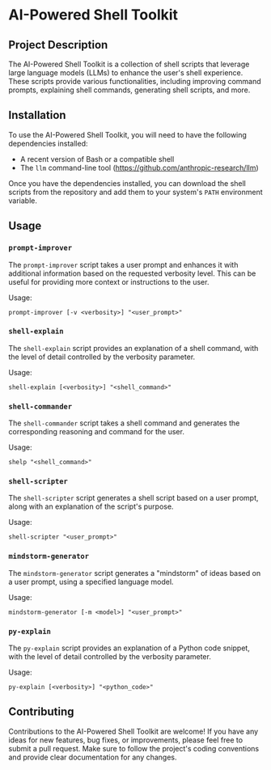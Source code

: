 # AI-Powered Shell Toolkit

## Project Description
The AI-Powered Shell Toolkit is a collection of shell scripts that leverage large language models (LLMs) to enhance the user's shell experience. These scripts provide various functionalities, including improving command prompts, explaining shell commands, generating shell scripts, and more.

## Installation
To use the AI-Powered Shell Toolkit, you will need to have the following dependencies installed:
- A recent version of Bash or a compatible shell
- The `llm` command-line tool (https://github.com/anthropic-research/llm)

Once you have the dependencies installed, you can download the shell scripts from the repository and add them to your system's `PATH` environment variable.

## Usage

### `prompt-improver`
The `prompt-improver` script takes a user prompt and enhances it with additional information based on the requested verbosity level. This can be useful for providing more context or instructions to the user.

Usage:
```
prompt-improver [-v <verbosity>] "<user_prompt>"
```

### `shell-explain`
The `shell-explain` script provides an explanation of a shell command, with the level of detail controlled by the verbosity parameter.

Usage:
```
shell-explain [<verbosity>] "<shell_command>"
```

### `shell-commander`
The `shell-commander` script takes a shell command and generates the corresponding reasoning and command for the user.

Usage:
```
shelp "<shell_command>"
```

### `shell-scripter`
The `shell-scripter` script generates a shell script based on a user prompt, along with an explanation of the script's purpose.

Usage:
```
shell-scripter "<user_prompt>"
```

### `mindstorm-generator`
The `mindstorm-generator` script generates a "mindstorm" of ideas based on a user prompt, using a specified language model.

Usage:
```
mindstorm-generator [-m <model>] "<user_prompt>"
```

### `py-explain`
The `py-explain` script provides an explanation of a Python code snippet, with the level of detail controlled by the verbosity parameter.

Usage:
```
py-explain [<verbosity>] "<python_code>"
```

## Contributing
Contributions to the AI-Powered Shell Toolkit are welcome! If you have any ideas for new features, bug fixes, or improvements, please feel free to submit a pull request. Make sure to follow the project's coding conventions and provide clear documentation for any changes.